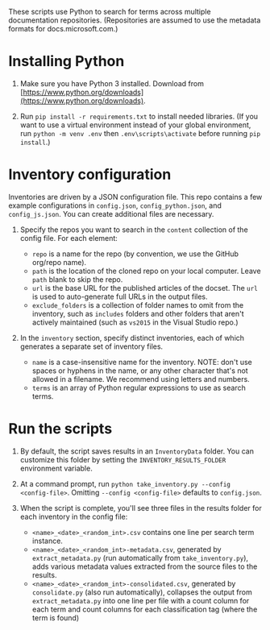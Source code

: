 These scripts use Python to search for terms across multiple documentation repositories. (Repositories are assumed to use the metadata formats for docs.microsoft.com.)

# Installing Python

1. Make sure you have Python 3 installed. Download from [https://www.python.org/downloads](https://www.python.org/downloads).

2. Run `pip install -r requirements.txt` to install needed libraries. (If you want to use a virtual environment instead of your global environment, run `python -m venv .env` then `.env\scripts\activate` before running `pip install`.)

# Inventory configuration

Inventories are driven by a JSON configuration file. This repo contains a few example configurations in `config.json`, `config_python.json`, and `config_js.json`. You can create additional files are necessary.

1. Specify the repos you want to search in the `content` collection of the config file. For each element:

    - `repo` is a name for the repo (by convention, we use the GitHub org/repo name).
    - `path` is the location of the cloned repo on your local computer. Leave `path` blank to skip the repo.
    - `url` is the base URL for the published articles of the docset. The `url` is used to auto-generate full URLs in the output files.
    - `exclude_folders` is a collection of folder names to omit from the inventory, such as `includes` folders and other folders that aren't actively maintained (such as `vs2015` in the Visual Studio repo.)

2. In the `inventory` section, specify distinct inventories, each of which generates a separate set of inventory files.
    - `name` is a case-insensitive name for the inventory. NOTE: don't use spaces or hyphens in the name, or any other character that's not allowed in a filename. We recommend using letters and numbers.
    - `terms` is an array of Python regular expressions to use as search terms.

# Run the scripts

1. By default, the script saves results in an `InventoryData` folder. You can customize this folder by setting the `INVENTORY_RESULTS_FOLDER` environment variable.

2. At a command prompt, run `python take_inventory.py --config <config-file>`. Omitting `--config <config-file>` defaults to `config.json`.

3. When the script is complete, you'll see three files in the results folder for each inventory in the config file:

    - `<name>_<date>_<random_int>.csv` contains one line per search term instance.
    - `<name>_<date>_<random_int>-metadata.csv`, generated by `extract_metadata.py` (run automatically from `take_inventory.py`), adds various metadata values extracted from the source files to the results. 
    - `<name>_<date>_<random_int>-consolidated.csv`, generated by `consolidate.py` (also run automatically), collapses the output from `extract_metadata.py` into one line per file with a count column for each term and count columns for each classification tag (where the term is found)
